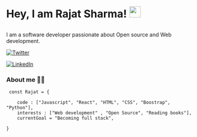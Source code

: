 # Hey, I am Rajat Sharma! <img src="https://raw.githubusercontent.com/MartinHeinz/MartinHeinz/master/wave.gif" width="30px">

## 
I am a software developer passionate about Open source and Web development.


[![Twitter](https://badgen.net/badge/icon/twitter?icon=twitter&label)](https://twitter.com/rajat4984) 

 [![LinkedIn](https://img.shields.io/badge/linkedin-%230077B5.svg?style=for-the-badge&logo=linkedin&logoColor=white)](https://www.linkedin.com/in/rajat-sharma-1060bb1b1/)
### About me 👨‍💻
```
 const Rajat = {
 
    code : ["Javascript", "React", "HTML", "CSS", "Boostrap", "Python"],
    interests : ["Web development" , "Open Source", "Reading books"],
    currentGoal = "Becoming full stack",
    
}
```



